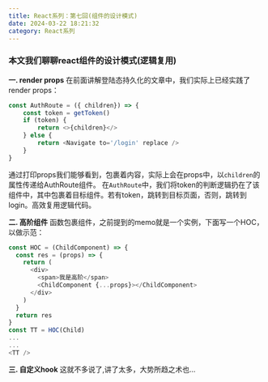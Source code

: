 ```yaml
---
title: React系列：第七回(组件的设计模式)
date: 2024-03-22 18:21:32
category: React系列
---
```


### 本文我们聊聊react组件的设计模式(逻辑复用)

**一. render props**
在前面讲解登陆态持久化的文章中，我们实际上已经实践了render props：

```javascript
const AuthRoute = ({ children}) => {
    const token = getToken()
    if (token) {
        return <>{children}</>
    } else {
        return <Navigate to='/login' replace />
    }
}
```
通过打印props我们能够看到，包裹着内容，实际上会在props中，以`children`的属性传递给AuthRoute组件。
在`AuthRoute`中，我们将token的判断逻辑扔在了该组件中，其中包裹着目标组件。若有token，跳转到目标页面，否则，跳转到login。高效复用逻辑代码。


**二. 高阶组件**
函数包裹组件，之前提到的memo就是一个实例，下面写一个HOC，以做示范：

```javascript
const HOC = (ChildComponent) => {
  const res = (props) => {
    return (
      <div>
        <span>我是高阶</span>
        <ChildComponent {...props}></ChildComponent>
      </div>
    )
  }
  return res
}
const TT = HOC(Child)
...
...
<TT />
```

**三. 自定义hook**
这就不多说了,讲了太多，大势所趋之术也...


